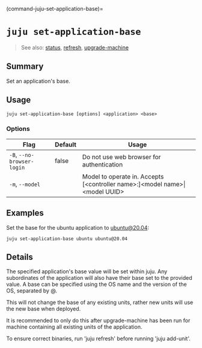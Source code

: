 (command-juju-set-application-base)=
# `juju set-application-base`
> See also: [status](#status), [refresh](#refresh), [upgrade-machine](#upgrade-machine)

## Summary
Set an application's base.

## Usage
```juju set-application-base [options] <application> <base>```

### Options
| Flag | Default | Usage |
| --- | --- | --- |
| `-B`, `--no-browser-login` | false | Do not use web browser for authentication |
| `-m`, `--model` |  | Model to operate in. Accepts [&lt;controller name&gt;:]&lt;model name&gt;&#x7c;&lt;model UUID&gt; |

## Examples

Set the base for the ubuntu application to ubuntu@20.04:

	juju set-application-base ubuntu ubuntu@20.04


## Details

The specified application's base value will be set within juju. Any subordinates 
of the application will also have their base set to the provided value. A base 
can be specified using the OS name and the version of the OS, separated by @.

This will not change the base of any existing units, rather new units will use
the new base when deployed.

It is recommended to only do this after upgrade-machine has been run for 
machine containing all existing units of the application.

To ensure correct binaries, run 'juju refresh' before running 'juju add-unit'.